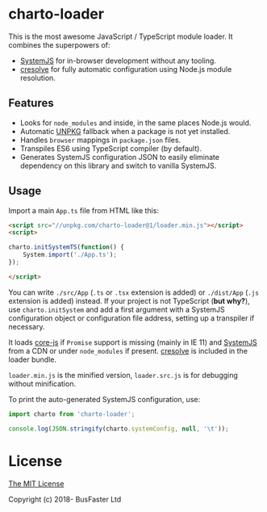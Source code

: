 # charto-loader

This is the most awesome JavaScript / TypeScript module loader. It combines the superpowers of:

- [SystemJS](https://github.com/systemjs/systemjs#readme) for in-browser development without any tooling.
- [cresolve](https://github.com/charto/cresolve#readme) for fully automatic configuration using Node.js module resolution.

## Features

- Looks for `node_modules` and inside, in the same places Node.js would.
- Automatic [UNPKG](https://unpkg.com/) fallback when a package is not yet installed.
- Handles `browser` mappings in `package.json` files.
- Transpiles ES6 using TypeScript compiler (by default).
- Generates SystemJS configuration JSON to easily eliminate dependency on this library and switch to vanilla SystemJS.

## Usage

Import a main `App.ts` file from HTML like this:

```HTML
<script src="//unpkg.com/charto-loader@1/loader.min.js"></script>
<script>

charto.initSystemTS(function() {
	System.import('./App.ts');
});

</script>
```

You can write `./src/App` (`.ts` or `.tsx` extension is added) or `./dist/App` (`.js` extension is added) instead.
If your project is not TypeScript (**but why?**), use `charto.initSystem` and
add a first argument with a SystemJS configuration object or configuration file address,
setting up a transpiler if necessary.

It loads [core-js](https://github.com/zloirock/core-js#readme) if `Promise` support is missing (mainly in IE 11) and
[SystemJS](https://github.com/systemjs/systemjs#readme) from a CDN or under `node_modules` if present.
[cresolve](https://github.com/charto/cresolve#readme) is included in the loader bundle.

`loader.min.js` is the minified version, `loader.src.js` is for debugging without minification.

To print the auto-generated SystemJS configuration, use:

```TypeScript
import charto from 'charto-loader';

console.log(JSON.stringify(charto.systemConfig, null, '\t'));
```

# License

[The MIT License](https://raw.githubusercontent.com/charto/charto-loader/master/LICENSE)

Copyright (c) 2018- BusFaster Ltd
